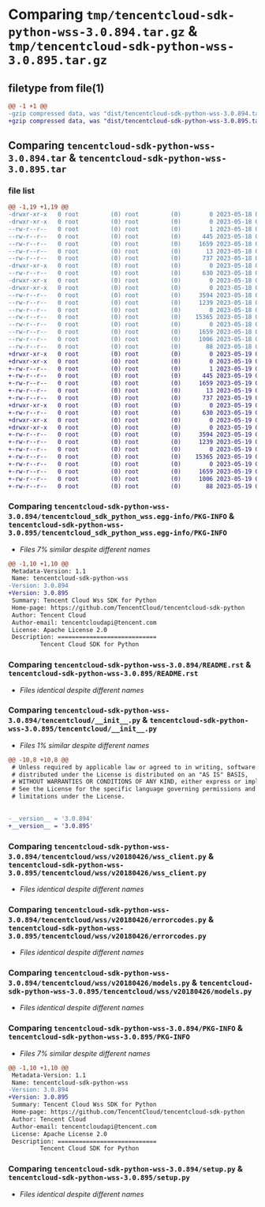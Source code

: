 # Comparing `tmp/tencentcloud-sdk-python-wss-3.0.894.tar.gz` & `tmp/tencentcloud-sdk-python-wss-3.0.895.tar.gz`

## filetype from file(1)

```diff
@@ -1 +1 @@
-gzip compressed data, was "dist/tencentcloud-sdk-python-wss-3.0.894.tar", last modified: Thu May 18 00:42:29 2023, max compression
+gzip compressed data, was "dist/tencentcloud-sdk-python-wss-3.0.895.tar", last modified: Fri May 19 03:06:07 2023, max compression
```

## Comparing `tencentcloud-sdk-python-wss-3.0.894.tar` & `tencentcloud-sdk-python-wss-3.0.895.tar`

### file list

```diff
@@ -1,19 +1,19 @@
-drwxr-xr-x   0 root         (0) root         (0)        0 2023-05-18 00:42:29.000000 tencentcloud-sdk-python-wss-3.0.894/
-drwxr-xr-x   0 root         (0) root         (0)        0 2023-05-18 00:42:29.000000 tencentcloud-sdk-python-wss-3.0.894/tencentcloud_sdk_python_wss.egg-info/
--rw-r--r--   0 root         (0) root         (0)        1 2023-05-18 00:42:29.000000 tencentcloud-sdk-python-wss-3.0.894/tencentcloud_sdk_python_wss.egg-info/dependency_links.txt
--rw-r--r--   0 root         (0) root         (0)      445 2023-05-18 00:42:29.000000 tencentcloud-sdk-python-wss-3.0.894/tencentcloud_sdk_python_wss.egg-info/SOURCES.txt
--rw-r--r--   0 root         (0) root         (0)     1659 2023-05-18 00:42:29.000000 tencentcloud-sdk-python-wss-3.0.894/tencentcloud_sdk_python_wss.egg-info/PKG-INFO
--rw-r--r--   0 root         (0) root         (0)       13 2023-05-18 00:42:29.000000 tencentcloud-sdk-python-wss-3.0.894/tencentcloud_sdk_python_wss.egg-info/top_level.txt
--rw-r--r--   0 root         (0) root         (0)      737 2023-05-18 00:42:29.000000 tencentcloud-sdk-python-wss-3.0.894/README.rst
-drwxr-xr-x   0 root         (0) root         (0)        0 2023-05-18 00:42:29.000000 tencentcloud-sdk-python-wss-3.0.894/tencentcloud/
--rw-r--r--   0 root         (0) root         (0)      630 2023-05-18 00:42:29.000000 tencentcloud-sdk-python-wss-3.0.894/tencentcloud/__init__.py
-drwxr-xr-x   0 root         (0) root         (0)        0 2023-05-18 00:42:29.000000 tencentcloud-sdk-python-wss-3.0.894/tencentcloud/wss/
-drwxr-xr-x   0 root         (0) root         (0)        0 2023-05-18 00:42:29.000000 tencentcloud-sdk-python-wss-3.0.894/tencentcloud/wss/v20180426/
--rw-r--r--   0 root         (0) root         (0)     3594 2023-05-18 00:42:29.000000 tencentcloud-sdk-python-wss-3.0.894/tencentcloud/wss/v20180426/wss_client.py
--rw-r--r--   0 root         (0) root         (0)     1239 2023-05-18 00:42:29.000000 tencentcloud-sdk-python-wss-3.0.894/tencentcloud/wss/v20180426/errorcodes.py
--rw-r--r--   0 root         (0) root         (0)        0 2023-05-18 00:42:29.000000 tencentcloud-sdk-python-wss-3.0.894/tencentcloud/wss/v20180426/__init__.py
--rw-r--r--   0 root         (0) root         (0)    15365 2023-05-18 00:42:29.000000 tencentcloud-sdk-python-wss-3.0.894/tencentcloud/wss/v20180426/models.py
--rw-r--r--   0 root         (0) root         (0)        0 2023-05-18 00:42:29.000000 tencentcloud-sdk-python-wss-3.0.894/tencentcloud/wss/__init__.py
--rw-r--r--   0 root         (0) root         (0)     1659 2023-05-18 00:42:29.000000 tencentcloud-sdk-python-wss-3.0.894/PKG-INFO
--rw-r--r--   0 root         (0) root         (0)     1006 2023-05-18 00:42:29.000000 tencentcloud-sdk-python-wss-3.0.894/setup.py
--rw-r--r--   0 root         (0) root         (0)       88 2023-05-18 00:42:29.000000 tencentcloud-sdk-python-wss-3.0.894/setup.cfg
+drwxr-xr-x   0 root         (0) root         (0)        0 2023-05-19 03:06:07.000000 tencentcloud-sdk-python-wss-3.0.895/
+drwxr-xr-x   0 root         (0) root         (0)        0 2023-05-19 03:06:07.000000 tencentcloud-sdk-python-wss-3.0.895/tencentcloud_sdk_python_wss.egg-info/
+-rw-r--r--   0 root         (0) root         (0)        1 2023-05-19 03:06:07.000000 tencentcloud-sdk-python-wss-3.0.895/tencentcloud_sdk_python_wss.egg-info/dependency_links.txt
+-rw-r--r--   0 root         (0) root         (0)      445 2023-05-19 03:06:07.000000 tencentcloud-sdk-python-wss-3.0.895/tencentcloud_sdk_python_wss.egg-info/SOURCES.txt
+-rw-r--r--   0 root         (0) root         (0)     1659 2023-05-19 03:06:07.000000 tencentcloud-sdk-python-wss-3.0.895/tencentcloud_sdk_python_wss.egg-info/PKG-INFO
+-rw-r--r--   0 root         (0) root         (0)       13 2023-05-19 03:06:07.000000 tencentcloud-sdk-python-wss-3.0.895/tencentcloud_sdk_python_wss.egg-info/top_level.txt
+-rw-r--r--   0 root         (0) root         (0)      737 2023-05-19 03:06:07.000000 tencentcloud-sdk-python-wss-3.0.895/README.rst
+drwxr-xr-x   0 root         (0) root         (0)        0 2023-05-19 03:06:07.000000 tencentcloud-sdk-python-wss-3.0.895/tencentcloud/
+-rw-r--r--   0 root         (0) root         (0)      630 2023-05-19 03:06:07.000000 tencentcloud-sdk-python-wss-3.0.895/tencentcloud/__init__.py
+drwxr-xr-x   0 root         (0) root         (0)        0 2023-05-19 03:06:07.000000 tencentcloud-sdk-python-wss-3.0.895/tencentcloud/wss/
+drwxr-xr-x   0 root         (0) root         (0)        0 2023-05-19 03:06:07.000000 tencentcloud-sdk-python-wss-3.0.895/tencentcloud/wss/v20180426/
+-rw-r--r--   0 root         (0) root         (0)     3594 2023-05-19 03:06:07.000000 tencentcloud-sdk-python-wss-3.0.895/tencentcloud/wss/v20180426/wss_client.py
+-rw-r--r--   0 root         (0) root         (0)     1239 2023-05-19 03:06:07.000000 tencentcloud-sdk-python-wss-3.0.895/tencentcloud/wss/v20180426/errorcodes.py
+-rw-r--r--   0 root         (0) root         (0)        0 2023-05-19 03:06:07.000000 tencentcloud-sdk-python-wss-3.0.895/tencentcloud/wss/v20180426/__init__.py
+-rw-r--r--   0 root         (0) root         (0)    15365 2023-05-19 03:06:07.000000 tencentcloud-sdk-python-wss-3.0.895/tencentcloud/wss/v20180426/models.py
+-rw-r--r--   0 root         (0) root         (0)        0 2023-05-19 03:06:07.000000 tencentcloud-sdk-python-wss-3.0.895/tencentcloud/wss/__init__.py
+-rw-r--r--   0 root         (0) root         (0)     1659 2023-05-19 03:06:07.000000 tencentcloud-sdk-python-wss-3.0.895/PKG-INFO
+-rw-r--r--   0 root         (0) root         (0)     1006 2023-05-19 03:06:07.000000 tencentcloud-sdk-python-wss-3.0.895/setup.py
+-rw-r--r--   0 root         (0) root         (0)       88 2023-05-19 03:06:07.000000 tencentcloud-sdk-python-wss-3.0.895/setup.cfg
```

### Comparing `tencentcloud-sdk-python-wss-3.0.894/tencentcloud_sdk_python_wss.egg-info/PKG-INFO` & `tencentcloud-sdk-python-wss-3.0.895/tencentcloud_sdk_python_wss.egg-info/PKG-INFO`

 * *Files 7% similar despite different names*

```diff
@@ -1,10 +1,10 @@
 Metadata-Version: 1.1
 Name: tencentcloud-sdk-python-wss
-Version: 3.0.894
+Version: 3.0.895
 Summary: Tencent Cloud Wss SDK for Python
 Home-page: https://github.com/TencentCloud/tencentcloud-sdk-python
 Author: Tencent Cloud
 Author-email: tencentcloudapi@tencent.com
 License: Apache License 2.0
 Description: ============================
         Tencent Cloud SDK for Python
```

### Comparing `tencentcloud-sdk-python-wss-3.0.894/README.rst` & `tencentcloud-sdk-python-wss-3.0.895/README.rst`

 * *Files identical despite different names*

### Comparing `tencentcloud-sdk-python-wss-3.0.894/tencentcloud/__init__.py` & `tencentcloud-sdk-python-wss-3.0.895/tencentcloud/__init__.py`

 * *Files 1% similar despite different names*

```diff
@@ -10,8 +10,8 @@
 # Unless required by applicable law or agreed to in writing, software
 # distributed under the License is distributed on an "AS IS" BASIS,
 # WITHOUT WARRANTIES OR CONDITIONS OF ANY KIND, either express or implied.
 # See the License for the specific language governing permissions and
 # limitations under the License.
 
 
-__version__ = '3.0.894'
+__version__ = '3.0.895'
```

### Comparing `tencentcloud-sdk-python-wss-3.0.894/tencentcloud/wss/v20180426/wss_client.py` & `tencentcloud-sdk-python-wss-3.0.895/tencentcloud/wss/v20180426/wss_client.py`

 * *Files identical despite different names*

### Comparing `tencentcloud-sdk-python-wss-3.0.894/tencentcloud/wss/v20180426/errorcodes.py` & `tencentcloud-sdk-python-wss-3.0.895/tencentcloud/wss/v20180426/errorcodes.py`

 * *Files identical despite different names*

### Comparing `tencentcloud-sdk-python-wss-3.0.894/tencentcloud/wss/v20180426/models.py` & `tencentcloud-sdk-python-wss-3.0.895/tencentcloud/wss/v20180426/models.py`

 * *Files identical despite different names*

### Comparing `tencentcloud-sdk-python-wss-3.0.894/PKG-INFO` & `tencentcloud-sdk-python-wss-3.0.895/PKG-INFO`

 * *Files 7% similar despite different names*

```diff
@@ -1,10 +1,10 @@
 Metadata-Version: 1.1
 Name: tencentcloud-sdk-python-wss
-Version: 3.0.894
+Version: 3.0.895
 Summary: Tencent Cloud Wss SDK for Python
 Home-page: https://github.com/TencentCloud/tencentcloud-sdk-python
 Author: Tencent Cloud
 Author-email: tencentcloudapi@tencent.com
 License: Apache License 2.0
 Description: ============================
         Tencent Cloud SDK for Python
```

### Comparing `tencentcloud-sdk-python-wss-3.0.894/setup.py` & `tencentcloud-sdk-python-wss-3.0.895/setup.py`

 * *Files identical despite different names*

